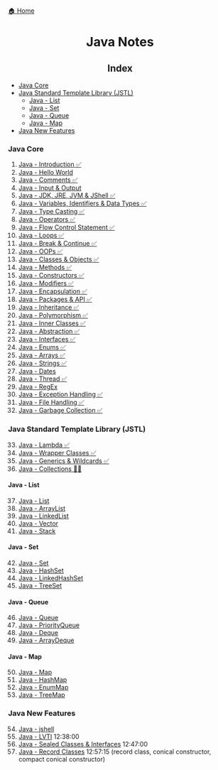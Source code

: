 [🏠 Home](../../README.md)

<h1 style="text-align: center">Java Notes</h1>

<h2 style="text-align: center">Index</h2>

- [Java Core](#java-core)
- [Java Standard Template Library (JSTL)](#java-standard-template-library-jstl)
	- [Java - List](#java---list)
	- [Java - Set](#java---set)
	- [Java - Queue](#java---queue)
	- [Java - Map](#java---map)
- [Java New Features](#java-new-features)


### Java Core
1. [Java - Introduction ✅](./notes/1.%20Java%20-%20Introduction.md)
2. [Java - Hello World](./notes/2.%20Java%20-%20Hello%20World.md)
3. [Java - Comments ✅](./notes/3.%20Java%20-%20Comments.md)
4. [Java - Input & Output](./notes/4.%20Java%20-%20Input%20&%20Output.md)
5. [Java - JDK, JRE, JVM & JShell ✅](./notes/5.%20Java%20-%20JDK,%20JRE,%20JVM%20&%20Jshell.md)
6. [Java - Variables, Identifiers & Data Types ✅](./notes/6.%20Java%20-%20Variables%20&%20Datatypes.md)
7. [Java - Type Casting ✅](./notes/7.%20Java%20-%20Type%20Casting.md)
8. [Java - Operators ✅](./notes/8.%20Java%20-%20Operators.md)
9. [Java - Flow Control Statement ✅](./notes/9.%20Java%20-%20Flow%20Control%20Statements.md)
10. [Java - Loops ✅](./notes/10.%20Java%20-%20Loops.md)
11. [Java - Break & Continue ✅](./notes/11.%20Java%20-%20Break%20&%20Continue.md)
12. [Java - OOPs ✅](./notes/12.%20Java%20-%20OOPs.md)
13. [Java - Classes & Objects ✅](./notes/13.%20Java%20-%20Classe%20&%20Objects.md)
14. [Java - Methods ✅](./notes/14.%20Java%20-%20Methods.md)
15. [Java - Constructors ✅](./notes/15.%20Java%20-%20Constructors.md)
16. [Java - Modifiers ✅](./notes/16.%20Java%20-%20Modifiers.md)
17. [Java - Encapsulation ✅](./notes/17.%20Java%20-%20Encapsulation.md)
18. [Java - Packages & API ✅](./notes/18.%20Java%20-%20Packages%20&%20API.md)
19. [Java - Inheritance ✅](./notes/19.%20Java%20-%20Inheritance.md)
20. [Java - Polymorphism ✅](./notes/20.%20Java%20-%20Polymorphism.md)
21. [Java - Inner Classes ✅](./notes/21.%20Java%20-%20Inner%20Classes.md)
22. [Java - Abstraction ✅](./notes/22.%20Java%20-%20Abstraction.md)
23. [Java - Interfaces ✅](./notes/23.%20Java%20-%20Interfaces.md)
24. [Java - Enums ✅](./notes/24.%20Java%20-%20Enums.md)
25. [Java - Arrays ✅](./notes/25.%20Java%20-%20Arrays.md)
26. [Java - Strings ✅](./notes/26.%20Java%20-%20Strings.md)
27. [Java - Dates]()
28. [Java - Thread ✅](./notes/28.%20Java%20-%20Thread.md)
29. [Java - RegEx]()
30. [Java - Exception Handling ✅](./notes/30.%20Java%20-%20Exception%20Handling.md)
31. [Java - File Handling ✅](./notes/31.%20Java%20-%20File%20Handling.md)
32. [Java - Garbage Collection ✅](./notes/32.%20Java%20-%20Garbage%20Collection.md)

### Java Standard Template Library (JSTL)

33. [Java - Lambda ✅](./notes/32.%20Java%20-%20Lambda.md)
34. [Java - Wrapper Classes ✅](./notes/33.%20Java%20-%20Wrapper%20Classes.md)
35. [Java - Generics & Wildcards ✅](./notes/34.%20Java%20-%20Generics%20&%20Wildcards.md)
36. [Java - Collections 👨‍💻](./notes/35.%20Java%20-%20Collections.md)

#### Java - List

37. [Java - List]()
38. [Java - ArrayList]()
39. [Java - LinkedList]()
40. [Java - Vector]()
41. [Java - Stack]()

#### Java - Set
42. [Java - Set]()
43. [Java - HashSet]()
44. [Java - LinkedHashSet]()
45. [Java - TreeSet]()

#### Java - Queue
46. [Java - Queue]()
47. [Java - PriorityQueue]()
48. [Java - Deque]()
49. [Java - ArrayDeque]()

#### Java - Map
50. [Java - Map]()
51. [Java - HashMap]()
52. [Java - EnumMap]()
53. [Java - TreeMap]()

### Java New Features
54. [Java - jshell]()
55. [Java - LVTI]() 12:38:00
56. [Java - Sealed Classes & Interfaces]() 12:47:00
57. [Java - Record Classes]() 12:57:15 (record class, conical constructor, compact conical constructor)